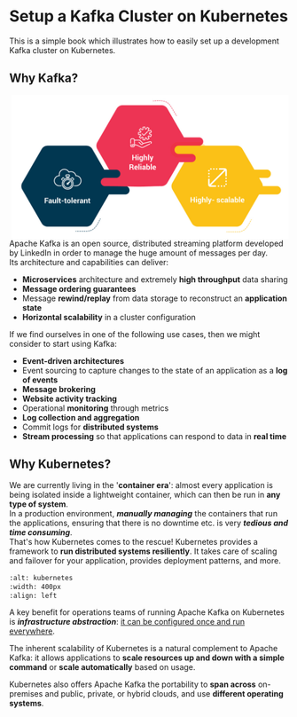 # Setup a Kafka Cluster on Kubernetes

This is a simple book which illustrates how to easily set up a development Kafka cluster on Kubernetes.

## Why Kafka?

<img src="images/kafka.png" alt="kafka" width="500" align="right"/>

Apache Kafka is an open source, distributed streaming platform developed by LinkedIn in order to manage the huge amount of messages per day.  
Its architecture and capabilities can deliver:
* **Microservices** architecture and extremely **high throughput** data sharing
* **Message ordering guarantees**
* Message **rewind/replay** from data storage to reconstruct an **application state**
* **Horizontal scalability** in a cluster configuration


If we find ourselves in one of the following use cases, then we might consider to start using Kafka:
* **Event-driven architectures**
* Event sourcing to capture changes to the state of an application as a **log of events**
* **Message brokering**
* **Website activity tracking**
* Operational **monitoring** through metrics
* **Log collection and aggregation**
* Commit logs for **distributed systems**
* **Stream processing** so that applications can respond to data in **real time**

## Why Kubernetes?

We are currently living in the  '**container era**': almost every application is being isolated inside a lightweight container, which can then be run in **any type of system**.  
In a production environment, **_manually managing_** the containers that run the applications, ensuring that there is no downtime etc. is very **_tedious and time consuming_**.  
That's how Kubernetes comes to the rescue! Kubernetes provides a framework to **run distributed systems resiliently**. It takes care of scaling and failover for your application, provides deployment patterns, and more.  
  
```{image} images/kubernetes.svg
:alt: kubernetes
:width: 400px
:align: left
```

A key benefit for operations teams of running Apache Kafka on Kubernetes is __*infrastructure abstraction*__: <u>it can be configured once and run everywhere</u>.  

The inherent scalability of Kubernetes is a natural complement to Apache Kafka: it allows applications to **scale resources up and down with a simple command** or **scale automatically** based on usage.  
  

Kubernetes also offers Apache Kafka the portability to **span across** on-premises and public, private, or hybrid clouds, and use **different operating systems**.

